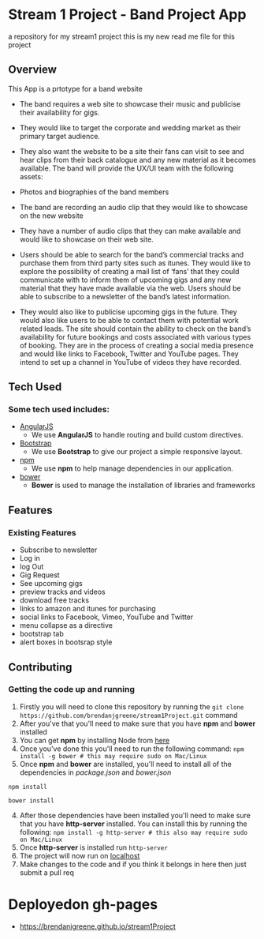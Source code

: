 # Stream 1 Project - Band Project App
a repository for my stream1 project
this is my new read me file for this project

## Overview

This App is a prtotype for a band website

- The band requires a web site to showcase their music and publicise their availability for gigs.

- They would like to target the corporate and wedding market as their primary target audience. 
- They also want the website to be a site their fans can visit to see and hear clips from their back catalogue and any new material as it becomes available.
The band will provide the UX/UI team with the following assets:

- Photos and biographies of the band members

- The band are recording an audio clip that they would like to showcase on the new website
- They have a number of audio clips that they can make available and would like to showcase on their web site.
- Users should be able to search for the band’s commercial tracks and purchase them from third party sites such as itunes. They would like to explore the possibility of creating a mail list of ‘fans’ that they could communicate with to inform them of upcoming gigs and any new material that they have made available via the web.  Users should be able to subscribe to a newsletter of the band’s latest information.

- They would also like to publicise upcoming gigs in the future. They would also like users to be able to contact them with potential work related leads. The site should contain the ability to check on the band’s availability for future bookings and costs associated with various types of booking. They are in the process of creating a social media presence and would like links to Facebook, Twitter and YouTube pages. They intend to set up a channel in YouTube of videos they have recorded.

## Tech Used

### Some tech used includes:

- [AngularJS](https://angularjs.org/)
    - We use **AngularJS** to handle routing and build custom directives.
- [Bootstrap](http://getbootstrap.com/)
    + We use **Bootstrap** to give our project a simple responsive layout.
- [npm](https://wwwnpmjs.com/)
    + We use **npm** to help manage dependencies in our application.
- [bower](https://bower.io/)
    + **Bower** is used to manage the installation of libraries and frameworks

## Features

### Existing Features
- Subscribe to newsletter
- Log in
- log Out
- Gig Request
- See upcoming gigs
- preview tracks and videos
- download free tracks
- links to amazon and itunes for purchasing
- social links to Facebook, Vimeo, YouTube and Twitter
- menu collapse as a directive
- bootstrap tab
- alert boxes in bootsrap style

## Contributing

### Getting the code up and running
1. Firstly you will need to clone this repository by running the ```git clone https://github.com/brendanjgreene/stream1Project.git``` command
2. After you've that you'll need to make sure that you have **npm** and **bower** installed
  1. You can get **npm** by installing Node from [here](https://nodejs.org/en/)
  2. Once you've done this you'll need to run the following command:
     `npm install -g bower # this may require sudo on Mac/Linux`
3. Once **npm** and **bower** are installed, you'll need to install all of the dependencies in *package.json* and *bower.json*
  ```
  npm install
 
  bower install
  ```
4. After those dependencies have been installed you'll need to make sure that you have **http-server** installed. You can install this by running the following: ```npm install -g http-server # this also may require sudo on Mac/Linux```
5. Once **http-server** is installed run ```http-server```
6. The project will now run on [localhost](http://127.0.0.1:8080)
7. Make changes to the code and if you think it belongs in here then just submit a pull req

# Deployedon gh-pages

- https://brendanjgreene.github.io/stream1Project